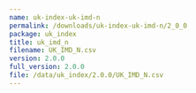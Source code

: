 ```yaml
---
name: uk-index-uk-imd-n
permalink: /downloads/uk-index-uk-imd-n/2_0_0
package: uk_index
title: uk_imd_n
filename: UK_IMD_N.csv
version: 2.0.0
full_version: 2.0.0
file: /data/uk_index/2.0.0/UK_IMD_N.csv
---
```

